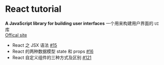 # React tutorial

**A JavaScript library for building user interfaces**  一个用来构建用户界面的 `UI` 库<br/>
[Offical site](https://reactjs.org/)

- React 之 JSX 语法 [#15](https://github.com/felix-cao/Blog/issues/15)
- React 的两种数据模型 state 和 props [#16](https://github.com/felix-cao/Blog/issues/16)
- React 自定义组件的三种方式及区别 [#121](https://github.com/felix-cao/Blog/issues/121)
